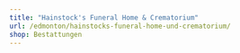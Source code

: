 ```yaml
---
title: "Hainstock's Funeral Home & Crematorium"
url: /edmonton/hainstocks-funeral-home-und-crematorium/
shop: Bestattungen
---
```

